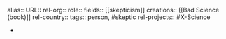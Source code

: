 alias::
URL::
rel-org::
role::
fields:: [[skepticism]]
creations:: [[Bad Science (book)]]
rel-country::
tags:: person, #skeptic
rel-projects:: #X-Science


-
